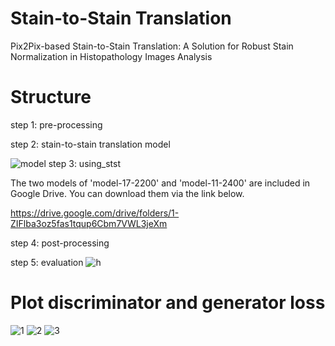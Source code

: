 # Stain-to-Stain Translation
Pix2Pix-based Stain-to-Stain Translation: A Solution for Robust Stain Normalization in Histopathology Images Analysis 
# Structure
step 1:	pre-processing

step 2:	stain-to-stain translation model

![model](https://user-images.githubusercontent.com/27900037/72138589-557a0500-33a2-11ea-9567-c3f88c1184ab.png)
step 3:	using_stst

The two models of 'model-17-2200' and 'model-11-2400' are included in Google Drive. You can download them via the link below.

https://drive.google.com/drive/folders/1-ZIFlba3oz5fas1tqup6Cbm7VWL3jeXm

step 4:	post-processing



step 5:	evaluation 
![h](https://user-images.githubusercontent.com/27900037/72138986-287a2200-33a3-11ea-8e34-b0651b8c140c.png)


# Plot discriminator and generator loss
![1](https://user-images.githubusercontent.com/27900037/72138096-4d6d9580-33a1-11ea-8466-ba227c210011.png)
![2](https://user-images.githubusercontent.com/27900037/72138104-52cae000-33a1-11ea-9245-b1368bf0c0e8.png)
![3](https://user-images.githubusercontent.com/27900037/72138109-552d3a00-33a1-11ea-97cb-0f4a77cfca50.png)
